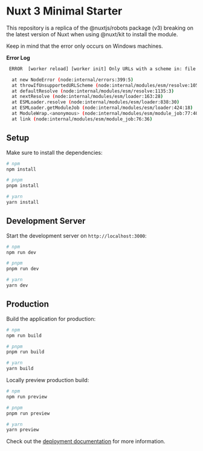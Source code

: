 # Nuxt 3 Minimal Starter

This repository is a replica of the @nuxtjs/robots package (v3) breaking on the latest version of Nuxt when using @nuxt/kit to install the module.

Keep in mind that the error only occurs on Windows machines.

**Error Log**
```bash
 ERROR  [worker reload] [worker init] Only URLs with a scheme in: file and data are supported by the default ESM loader. On Windows, absolute paths must be valid file:// URLs. Received protocol 'c:'

  at new NodeError (node:internal/errors:399:5)
  at throwIfUnsupportedURLScheme (node:internal/modules/esm/resolve:1059:11)
  at defaultResolve (node:internal/modules/esm/resolve:1135:3)
  at nextResolve (node:internal/modules/esm/loader:163:28)
  at ESMLoader.resolve (node:internal/modules/esm/loader:838:30)
  at ESMLoader.getModuleJob (node:internal/modules/esm/loader:424:18)
  at ModuleWrap.<anonymous> (node:internal/modules/esm/module_job:77:40)
  at link (node:internal/modules/esm/module_job:76:36)
```

## Setup

Make sure to install the dependencies:

```bash
# npm
npm install

# pnpm
pnpm install

# yarn
yarn install
```

## Development Server

Start the development server on `http://localhost:3000`:

```bash
# npm
npm run dev

# pnpm
pnpm run dev

# yarn
yarn dev
```

## Production

Build the application for production:

```bash
# npm
npm run build

# pnpm
pnpm run build

# yarn
yarn build
```

Locally preview production build:

```bash
# npm
npm run preview

# pnpm
pnpm run preview

# yarn
yarn preview
```

Check out the [deployment documentation](https://nuxt.com/docs/getting-started/deployment) for more information.
